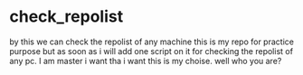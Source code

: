 # check_repolist
by this we can check the repolist of any machine
this is my repo for practice purpose but 
as soon as  i will add one script on it for checking the repolist of any pc.
I am master
i want tha i want
this is my choise.
well who you are?

